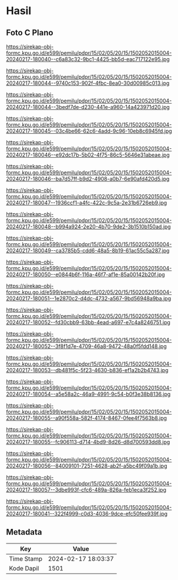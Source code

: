# Hasil

## Foto C Plano

https://sirekap-obj-formc.kpu.go.id/e599/pemilu/pdpr/15/02/05/20/15/1502052015004-20240217-180040--c6a83c32-9bc1-4425-bb5d-eac717122e95.jpg

https://sirekap-obj-formc.kpu.go.id/e599/pemilu/pdpr/15/02/05/20/15/1502052015004-20240217-180044--9740c153-902f-4fbc-8ea0-30d00985c013.jpg

https://sirekap-obj-formc.kpu.go.id/e599/pemilu/pdpr/15/02/05/20/15/1502052015004-20240217-180044--3bedf7de-d230-441e-a960-14a423971d20.jpg

https://sirekap-obj-formc.kpu.go.id/e599/pemilu/pdpr/15/02/05/20/15/1502052015004-20240217-180045--03c4be66-62c6-4add-9c96-10eb8c6945fd.jpg

https://sirekap-obj-formc.kpu.go.id/e599/pemilu/pdpr/15/02/05/20/15/1502052015004-20240217-180046--e92dc17b-5b02-4f75-86c5-5646e31abeae.jpg

https://sirekap-obj-formc.kpu.go.id/e599/pemilu/pdpr/15/02/05/20/15/1502052015004-20240217-180046--ba7d57ff-b9d2-4908-a0b7-6e90afd420d5.jpg

https://sirekap-obj-formc.kpu.go.id/e599/pemilu/pdpr/15/02/05/20/15/1502052015004-20240217-180047--1936ccf1-a4fc-422c-9c5a-2e31b6726eb9.jpg

https://sirekap-obj-formc.kpu.go.id/e599/pemilu/pdpr/15/02/05/20/15/1502052015004-20240217-180048--b994a924-2e20-4b70-9de2-3b1510b150ad.jpg

https://sirekap-obj-formc.kpu.go.id/e599/pemilu/pdpr/15/02/05/20/15/1502052015004-20240217-180049--ca3785b5-cdd6-48a5-8b19-61ac55c5a287.jpg

https://sirekap-obj-formc.kpu.go.id/e599/pemilu/pdpr/15/02/05/20/15/1502052015004-20240217-180050--e0844b6f-116a-46f7-af1e-85a00142b20f.jpg

https://sirekap-obj-formc.kpu.go.id/e599/pemilu/pdpr/15/02/05/20/15/1502052015004-20240217-180051--1e2870c2-d4dc-4732-a567-9bd56948a9ba.jpg

https://sirekap-obj-formc.kpu.go.id/e599/pemilu/pdpr/15/02/05/20/15/1502052015004-20240217-180052--fd30cbb9-63bb-4ead-a697-e7c4a8246751.jpg

https://sirekap-obj-formc.kpu.go.id/e599/pemilu/pdpr/15/02/05/20/15/1502052015004-20240217-180052--3f8f1d7e-4709-46a8-9472-48a0f5fdd148.jpg

https://sirekap-obj-formc.kpu.go.id/e599/pemilu/pdpr/15/02/05/20/15/1502052015004-20240217-180053--db481f5c-5f23-4630-b836-ef1a2b2b4743.jpg

https://sirekap-obj-formc.kpu.go.id/e599/pemilu/pdpr/15/02/05/20/15/1502052015004-20240217-180054--a5e58a2c-46a9-4991-9c54-b0f3e38b8136.jpg

https://sirekap-obj-formc.kpu.go.id/e599/pemilu/pdpr/15/02/05/20/15/1502052015004-20240217-180055--a90f558a-582f-4174-8467-0fee4f7563b8.jpg

https://sirekap-obj-formc.kpu.go.id/e599/pemilu/pdpr/15/02/05/20/15/1502052015004-20240217-180055--fc906113-d714-4bd9-8d26-d8d700593dd8.jpg

https://sirekap-obj-formc.kpu.go.id/e599/pemilu/pdpr/15/02/05/20/15/1502052015004-20240217-180056--84009101-7251-4628-ab2f-a5bc49f09a1b.jpg

https://sirekap-obj-formc.kpu.go.id/e599/pemilu/pdpr/15/02/05/20/15/1502052015004-20240217-180057--3dbe993f-cfc6-489a-826a-feb1eca3f252.jpg

https://sirekap-obj-formc.kpu.go.id/e599/pemilu/pdpr/15/02/05/20/15/1502052015004-20240217-180041--322f4999-c0d3-4036-9dce-efc50fee939f.jpg


## Metadata

| Key        | Value               |
| ---------- | ------------------- |
| Time Stamp | 2024-02-17 18:03:37 |
| Kode Dapil | 1501                |



